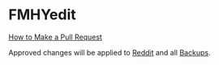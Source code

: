 # FMHYedit

[How to Make a Pull Request](https://rentry.co/FMHYedit)

Approved changes will be applied to [Reddit](https://www.reddit.com/r/FREEMEDIAHECKYEAH/wiki) and all [Backups](https://www.reddit.com/r/FREEMEDIAHECKYEAH/wiki/backups). 
